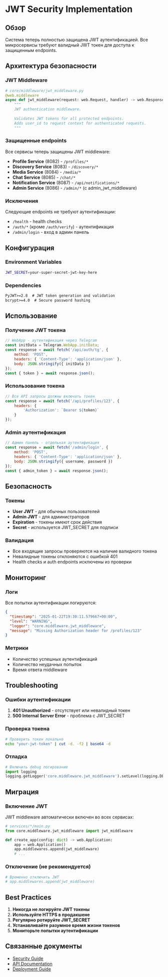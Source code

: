 # JWT Security Implementation

## Обзор

Система теперь полностью защищена JWT аутентификацией. Все микросервисы требуют валидный JWT токен для доступа к защищенным endpoints.

## Архитектура безопасности

### JWT Middleware

```python
# core/middleware/jwt_middleware.py
@web.middleware
async def jwt_middleware(request: web.Request, handler) -> web.Response:
    """
    JWT authentication middleware.
    
    Validates JWT tokens for all protected endpoints.
    Adds user_id to request context for authenticated requests.
    """
```

### Защищенные endpoints

Все сервисы теперь защищены JWT middleware:

- **Profile Service** (8082) - `/profiles/*`
- **Discovery Service** (8083) - `/discovery/*`
- **Media Service** (8084) - `/media/*`
- **Chat Service** (8085) - `/chat/*`
- **Notification Service** (8087) - `/api/notifications/*`
- **Admin Service** (8086) - `/admin/*` (с admin_jwt_middleware)

### Исключения

Следующие endpoints не требуют аутентификации:

- `/health` - health checks
- `/auth/*` (кроме `/auth/verify`) - аутентификация
- `/admin/login` - вход в админ панель

## Конфигурация

### Environment Variables

```bash
JWT_SECRET=your-super-secret-jwt-key-here
```

### Dependencies

```txt
PyJWT>=2.8  # JWT token generation and validation
bcrypt>=4.0  # Secure password hashing
```

## Использование

### Получение JWT токена

```javascript
// WebApp - аутентификация через Telegram
const initData = Telegram.WebApp.initData;
const response = await fetch('/api/auth/tg', {
    method: 'POST',
    headers: { 'Content-Type': 'application/json' },
    body: JSON.stringify({ initData })
});
const { token } = await response.json();
```

### Использование токена

```javascript
// Все API запросы должны включать токен
const response = await fetch('/api/profiles/123', {
    headers: {
        'Authorization': `Bearer ${token}`
    }
});
```

### Admin аутентификация

```javascript
// Админ панель - отдельная аутентификация
const response = await fetch('/admin/login', {
    method: 'POST',
    headers: { 'Content-Type': 'application/json' },
    body: JSON.stringify({ username, password })
});
const { admin_token } = await response.json();
```

## Безопасность

### Токены

- **User JWT** - для обычных пользователей
- **Admin JWT** - для администраторов
- **Expiration** - токены имеют срок действия
- **Secret** - используется JWT_SECRET для подписи

### Валидация

- Все входящие запросы проверяются на наличие валидного токена
- Невалидные токены отклоняются с ошибкой 401
- Health checks и auth endpoints исключены из проверки

## Мониторинг

### Логи

Все попытки аутентификации логируются:

```json
{
  "timestamp": "2025-01-22T19:30:11.579667+00:00",
  "level": "WARNING",
  "logger": "core.middleware.jwt_middleware",
  "message": "Missing Authorization header for /profiles/123"
}
```

### Метрики

- Количество успешных аутентификаций
- Количество неудачных попыток
- Время ответа middleware

## Troubleshooting

### Ошибки аутентификации

1. **401 Unauthorized** - отсутствует или невалидный токен
2. **500 Internal Server Error** - проблема с JWT_SECRET

### Проверка токена

```bash
# Проверить токен локально
echo "your-jwt-token" | cut -d. -f2 | base64 -d
```

### Отладка

```python
# Включить debug логирование
import logging
logging.getLogger('core.middleware.jwt_middleware').setLevel(logging.DEBUG)
```

## Миграция

### Включение JWT

JWT middleware автоматически включен во всех сервисах:

```python
# services/*/main.py
from core.middleware.jwt_middleware import jwt_middleware

def create_app(config: dict) -> web.Application:
    app = web.Application()
    app.middlewares.append(jwt_middleware)
    # ...
```

### Отключение (не рекомендуется)

```python
# Временно отключить JWT
# app.middlewares.append(jwt_middleware)
```

## Best Practices

1. **Никогда не логируйте JWT токены**
2. **Используйте HTTPS в продакшене**
3. **Регулярно ротируйте JWT_SECRET**
4. **Устанавливайте разумное время жизни токенов**
5. **Мониторьте попытки аутентификации**

## Связанные документы

- [Security Guide](SECURITY.md)
- [API Documentation](API_DOCUMENTATION.md)
- [Deployment Guide](DEPLOYMENT_GUIDE.md)
